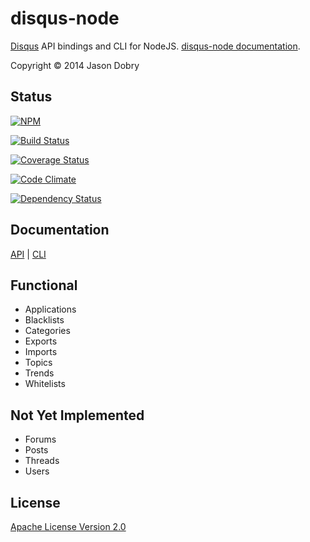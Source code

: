 disqus-node
===========

[Disqus](https://disqus.com/api/docs/) API bindings and CLI for NodeJS. [disqus-node documentation](http://disqus-node.pseudobry.com/).

Copyright © 2014 Jason Dobry

## Status
[![NPM](https://nodei.co/npm/disqus-node.png?downloads=true&stars=true)](https://nodei.co/npm/disqus-node/)

[![Build Status](https://travis-ci.org/jmdobry/disqus-node.svg?branch=master)](https://travis-ci.org/jmdobry/disqus-node)

[![Coverage Status](https://coveralls.io/repos/jmdobry/disqus-node/badge.png)](https://coveralls.io/r/jmdobry/disqus-node)

[![Code Climate](https://codeclimate.com/github/jmdobry/disqus-node.png)](https://codeclimate.com/github/jmdobry/disqus-node)

[![Dependency Status](https://gemnasium.com/jmdobry/disqus-node.svg)](https://gemnasium.com/jmdobry/disqus-node)

## Documentation
[API](http://disqus-node.pseudobry.com/lib/index.html) | [CLI](http://disqus-node.pseudobry.com/lib/cli/index.html)

## Functional
- Applications
- Blacklists
- Categories
- Exports
- Imports
- Topics
- Trends
- Whitelists

## Not Yet Implemented
- Forums
- Posts
- Threads
- Users

## License
[Apache License Version 2.0](https://github.com/jmdobry/disqus-node/blob/master/LICENSE)
